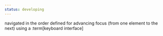 ```yaml
---
status: developing
---
```


navigated in the order defined for advancing focus (from one element to the next) using a :term[keyboard interface]